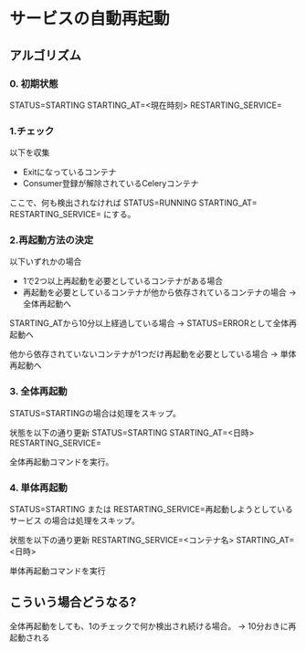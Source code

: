 # サービスの自動再起動

## アルゴリズム 

### 0. 初期状態

STATUS=STARTING
STARTING_AT=<現在時刻>
RESTARTING_SERVICE=

### 1.チェック

以下を収集
- Exitになっているコンテナ
- Consumer登録が解除されているCeleryコンテナ

ここで、何も検出されなければ
STATUS=RUNNING
STARTING_AT=
RESTARTING_SERVICE=
にする。

### 2.再起動方法の決定

以下いずれかの場合
- 1で2つ以上再起動を必要としているコンテナがある場合
- 再起動を必要としているコンテナが他から依存されているコンテナの場合
→ 全体再起動へ

STARTING_ATから10分以上経過している場合
→ STATUS=ERRORとして全体再起動へ

他から依存されていないコンテナが1つだけ再起動を必要としている場合
→ 単体再起動へ

### 3. 全体再起動

STATUS=STARTINGの場合は処理をスキップ。

状態を以下の通り更新
STATUS=STARTING
STARTING_AT=<日時>
RESTARTING_SERVICE=

全体再起動コマンドを実行。

### 4. 単体再起動

STATUS=STARTING または
RESTARTING_SERVICE=再起動しようとしているサービス
の場合は処理をスキップ。

状態を以下の通り更新
RESTARTING_SERVICE=<コンテナ名>
STARTING_AT=<日時>

単体再起動コマンドを実行

## こういう場合どうなる?

全体再起動をしても、1のチェックで何か検出され続ける場合。
→ 10分おきに再起動される

